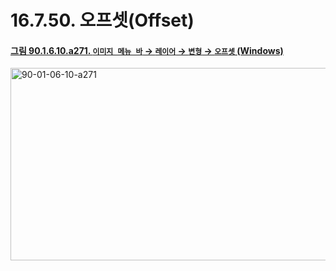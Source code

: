 # 16.7.50. 오프셋(Offset)

<a id="90-01-06-10-a271"></a>

#### [그림 90.1.6.10.a271. `이미지 메뉴 바` → `레이어` → `변형` → `오프셋` (Windows)](./90-01-06-10-transform.md#90-01-06-10-a271)
<img width="642" height="308" alt="90-01-06-10-a271" src="https://github.com/user-attachments/assets/951be8b2-227a-4f5f-a7c3-7e53fefdee0f" />